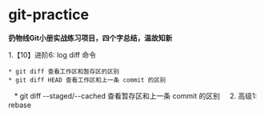 # git-practice

**扔物线Git小册实战练习项目，四个字总结，温故知新**

1.【10】进阶6: log diff 命令

    * git diff 查看工作区和暂存区的区别
    * git diff HEAD 查看工作区和上一条 commit 的区别
    * git diff --staged/--cached 查看暂存区和上一条 commit 的区别 
     
2. 高级1: rebase
